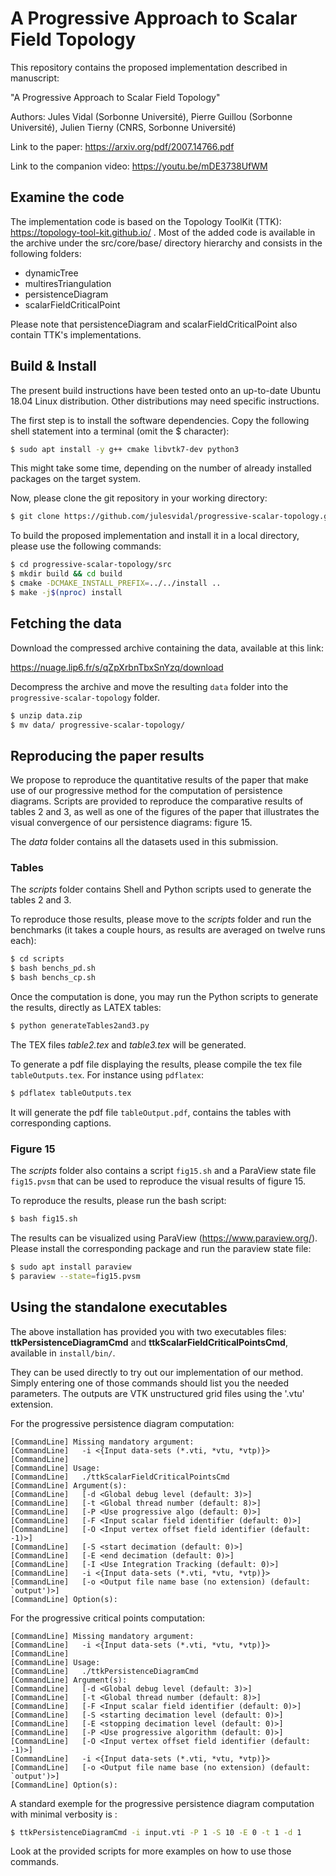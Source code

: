 A Progressive Approach to Scalar Field Topology
===============================================

This repository contains the proposed implementation described in manuscript:

"A Progressive Approach to Scalar Field Topology"

Authors: Jules Vidal (Sorbonne Université), Pierre Guillou (Sorbonne
Université), Julien Tierny (CNRS, Sorbonne Université)

Link to the paper: https://arxiv.org/pdf/2007.14766.pdf 

Link to the companion video: https://youtu.be/mDE3738UfWM

## Examine the code

The implementation code is based on the Topology ToolKit (TTK):
https://topology-tool-kit.github.io/ . Most of the added code is
available in the archive under the src/core/base/ directory hierarchy
and consists in the following folders:
* dynamicTree
* multiresTriangulation
* persistenceDiagram
* scalarFieldCriticalPoint

Please note that persistenceDiagram and scalarFieldCriticalPoint also
contain TTK's implementations.

## Build & Install

The present build instructions have been tested onto an up-to-date
Ubuntu 18.04 Linux distribution. Other distributions may need specific
instructions.

The first step is to install the software dependencies. Copy the
following shell statement into a terminal (omit the $ character):

```bash
$ sudo apt install -y g++ cmake libvtk7-dev python3
```

This might take some time, depending on the number of already
installed packages on the target system.

Now, please clone the git repository in your working directory:

```bash
$ git clone https://github.com/julesvidal/progressive-scalar-topology.git
```

To build the proposed implementation and install it in a local
directory, please use the following commands:

```bash
$ cd progressive-scalar-topology/src
$ mkdir build && cd build
$ cmake -DCMAKE_INSTALL_PREFIX=../../install ..
$ make -j$(nproc) install
```

## Fetching the data

Download the compressed archive containing the data, available at this link:

https://nuage.lip6.fr/s/qZpXrbnTbxSnYzq/download

Decompress the archive and move the resulting `data` folder into the
`progressive-scalar-topology` folder.

```bash
$ unzip data.zip
$ mv data/ progressive-scalar-topology/
```




## Reproducing the paper results

We propose to reproduce the quantitative results of the paper that
make use of our progressive method for the computation of persistence
diagrams. Scripts are provided to reproduce the comparative results of tables
2 and 3, as well as one of the figures of the paper that illustrates the
visual convergence of our persistence diagrams: figure 15.

The *data* folder contains all the datasets used in this submission.

### Tables
The *scripts* folder contains Shell and Python scripts used to generate the tables 2 and 3.

To reproduce those results, please move to the *scripts* folder and run the
benchmarks (it takes a couple hours, as results are averaged on twelve runs
each): 

```bash
$ cd scripts
$ bash benchs_pd.sh
$ bash benchs_cp.sh
```

Once the computation is done, you may run the Python scripts to generate the results, directly as LATEX tables:

```bash
$ python generateTables2and3.py
```

The TEX files *table2.tex* and *table3.tex* will be generated.

To generate a pdf file displaying the results, please compile the tex file
`tableOutputs.tex`. For instance using `pdflatex`:

``` bash
$ pdflatex tableOutputs.tex
```
It will generate the pdf file `tableOutput.pdf`, contains the tables with corresponding captions.

### Figure 15
The *scripts* folder also contains a script `fig15.sh` and a ParaView state
file `fig15.pvsm` that can be used to reproduce the visual results of figure 15.

To reproduce the results, please run the bash script:

```bash
$ bash fig15.sh
```

The results can be visualized using ParaView (https://www.paraview.org/).
Please install the corresponding package and run the paraview state file:

```bash
$ sudo apt install paraview
$ paraview --state=fig15.pvsm
```

## Using the standalone executables

The above installation has provided you with two executables files:
**ttkPersistenceDiagramCmd** and **ttkScalarFieldCriticalPointsCmd**,
available in `install/bin/`.

They can be used directly to try out our implementation of our
method. Simply entering one of those commands should list you the
needed parameters. The outputs are VTK unstructured grid files using
the '.vtu' extension.

For the progressive persistence diagram computation:

```
[CommandLine] Missing mandatory argument:
[CommandLine]   -i <{Input data-sets (*.vti, *vtu, *vtp)}>
[CommandLine]
[CommandLine] Usage:
[CommandLine]   ./ttkScalarFieldCriticalPointsCmd
[CommandLine] Argument(s):
[CommandLine]   [-d <Global debug level (default: 3)>]
[CommandLine]   [-t <Global thread number (default: 8)>]
[CommandLine]   [-P <Use progressive algo (default: 0)>]
[CommandLine]   [-F <Input scalar field identifier (default: 0)>]
[CommandLine]   [-O <Input vertex offset field identifier (default: -1)>]
[CommandLine]   [-S <start decimation (default: 0)>]
[CommandLine]   [-E <end decimation (default: 0)>]
[CommandLine]   [-I <Use Integration Tracking (default: 0)>]
[CommandLine]   -i <{Input data-sets (*.vti, *vtu, *vtp)}>
[CommandLine]   [-o <Output file name base (no extension) (default: `output')>]
[CommandLine] Option(s):
```

For the progressive critical points computation:

```
[CommandLine] Missing mandatory argument:
[CommandLine]   -i <{Input data-sets (*.vti, *vtu, *vtp)}>
[CommandLine]
[CommandLine] Usage:
[CommandLine]   ./ttkPersistenceDiagramCmd
[CommandLine] Argument(s):
[CommandLine]   [-d <Global debug level (default: 3)>]
[CommandLine]   [-t <Global thread number (default: 8)>]
[CommandLine]   [-F <Input scalar field identifier (default: 0)>]
[CommandLine]   [-S <starting decimation level (default: 0)>]
[CommandLine]   [-E <stopping decimation level (default: 0)>]
[CommandLine]   [-P <Use progressive algorithm (default: 0)>]
[CommandLine]   [-O <Input vertex offset field identifier (default: -1)>]
[CommandLine]   -i <{Input data-sets (*.vti, *vtu, *vtp)}>
[CommandLine]   [-o <Output file name base (no extension) (default: `output')>]
[CommandLine] Option(s):
```

A standard exemple for the progressive persistence diagram computation
with minimal verbosity is :

```bash
$ ttkPersistenceDiagramCmd -i input.vti -P 1 -S 10 -E 0 -t 1 -d 1
```

Look at the provided scripts for more examples on how to use those
commands.
